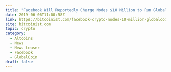 ```yaml
---
title: "Facebook Will Reportedly Charge Nodes $10 Million to Run GlobalCoin"
date: 2019-06-06T11:00:58Z
link: https://bitcoinist.com/facebook-crypto-nodes-10-million-globalcoin/?utm_medium=RSS&utm_source=hune
site: bitcoinist.com
topic: crypto
category:
  - Altcoins
  - News
  - News teaser
  - Facebook
  - GlobalCoin
draft: false
---
```

